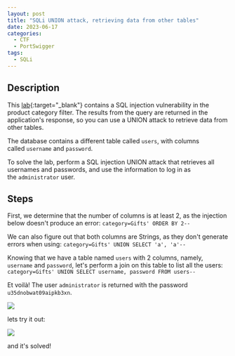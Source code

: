 ```yaml
---
layout: post
title: "SQLi UNION attack, retrieving data from other tables"
date: 2023-06-17
categories:
  - CTF
  - PortSwigger
tags:
  - SQLi
---
```


## Description

This [lab](https://portswigger.net/web-security/sql-injection/union-attacks/lab-retrieve-data-from-other-tables){:target="_blank"} contains a SQL injection vulnerability in the product category filter. The results from the query are returned in the application's response, so you can use a UNION attack to retrieve data from other tables. 

The database contains a different table called `users`, with columns called `username` and `password`.

To solve the lab, perform a SQL injection UNION attack that retrieves all usernames and passwords, and use the information to log in as the `administrator` user.

## Steps

First, we determine that the number of columns is at least 2, as the injection below doesn't produce an error: `category=Gifts' ORDER BY 2--`

We can also figure out that both columns are Strings, as they don't generate errors when using: `category=Gifts' UNION SELECT 'a', 'a'--`

Knowing that we have a table named `users` with 2 columns, namely, `username` and `password`, let's perform a join on this table to list all the users: `category=Gifts' UNION SELECT username, password FROM users--`

Et voilà! The user `administrator` is returned with the password `u35dnobwat09aipkb3xn`.

<img src="https://jawad.ca/images/june2023/3.png">

lets try it out:

<img src="https://jawad.ca/images/june2023/4.png" >

and it's solved! 

